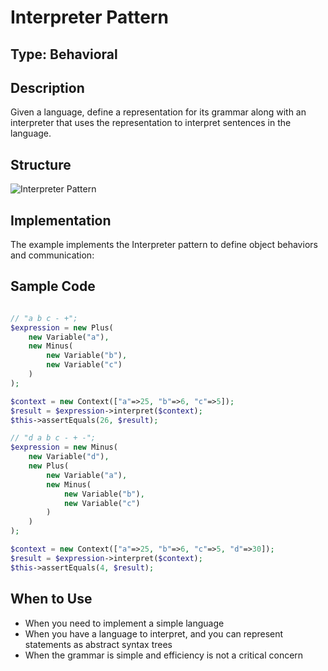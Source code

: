 # Interpreter Pattern

## Type: Behavioral

## Description
Given a language, define a representation for its grammar along with an interpreter that uses the representation to interpret sentences in the language.

## Structure
![Interpreter Pattern](https://github.com/legrch/php-design-patterns/blob/master/~images/Interpreter.png)

## Implementation
The example implements the Interpreter pattern to define object behaviors and communication:

## Sample Code

```php

// "a b c - +";
$expression = new Plus(
    new Variable("a"),
    new Minus(
        new Variable("b"),
        new Variable("c")
    )
);

$context = new Context(["a"=>25, "b"=>6, "c"=>5]);
$result = $expression->interpret($context);
$this->assertEquals(26, $result);

// "d a b c - + -";
$expression = new Minus(
    new Variable("d"),
    new Plus(
        new Variable("a"),
        new Minus(
            new Variable("b"),
            new Variable("c")
        )
    )
);

$context = new Context(["a"=>25, "b"=>6, "c"=>5, "d"=>30]);
$result = $expression->interpret($context);
$this->assertEquals(4, $result);
```

## When to Use
- When you need to implement a simple language
- When you have a language to interpret, and you can represent statements as abstract syntax trees
- When the grammar is simple and efficiency is not a critical concern
